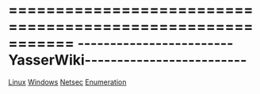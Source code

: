===========================================================
------------------------YasserWiki-------------------------
===========================================================


[Linux](Linux)
[Windows](Windows) 
[Netsec](Netsec)
[Enumeration](Enumeration.md) 



